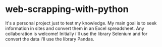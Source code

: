 # web-scrapping-with-python
It's a personal project just to test my knowledge.
My main goal is to seek information in sites and convert them in an Excel spreadsheet. Any collaboration is welcome! 
Initially i'll use the library Selenium and for convert the data i'll use the library Pandas.
